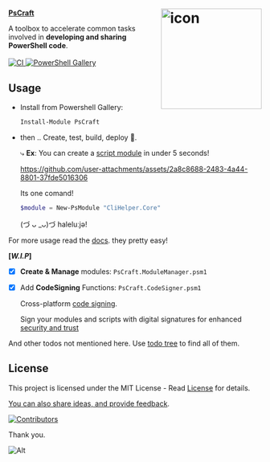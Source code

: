 <h1> <img align="right" src="https://github.com/user-attachments/assets/0584a9ee-99a2-4b4b-bfa8-47285f0abdde" width="200" height="200" alt="icon" /></h1>

<div align="Left">
  <a href="https://www.powershellgallery.com/packages/PsCraft"><b>PsCraft</b></a>
  <p>
    A toolbox to accelerate common tasks involved in <b>developing and sharing PowerShell code</b>.
    </br></br>
    <a href="https://github.com/alainQtec/PsCraft/actions/workflows/CI.yaml">
    <img src="https://github.com/alainQtec/PsCraft/actions/workflows/CI.yaml/badge.svg" alt="CI"/>
    </a>
    <a href="https://www.powershellgallery.com/packages/PsCraft">
    <img src="https://img.shields.io/powershellgallery/dt/PsCraft.svg?style=flat&logo=powershell&color=blue" alt="PowerShell Gallery" title="PowerShell Gallery" />
    </a>
  </p>
</div>

<h2><b>Usage</b></h2>

<ul>
<li>Install from Powershell Gallery:<br>

```PowerShell
Install-Module PsCraft
```

</li>
<li>then .. Create, test, build, deploy 🚀.</br>
  <p>⤷ <b>Ex</b>: You can create a <a href="https://learn.microsoft.com/en-us/powershell/scripting/developer/module/how-to-write-a-powershell-script-module">script module</a> in under 5 seconds!</p>

https://github.com/user-attachments/assets/2a8c8688-2483-4a44-8801-37fde5016306

Its one comand!

```PowerShell
$module = New-PsModule "CliHelper.Core"
```

(づ ᴗ _ᴗ)づ haleluːjə!

</li>
</ul>

For more usage read the [docs](/docs/Readme.md). they pretty easy!

**[_W.I.P_]**

- [x] **Create & Manage** modules: `PsCraft.ModuleManager.psm1`

- [x] Add **CodeSigning** Functions: `PsCraft.CodeSigner.psm1`

  <p>Cross-platform <a href ="https://learn.microsoft.com/en-us/previous-versions/windows/hardware/design/dn653556(v=vs.85)">code signing</a>.</p>

  <p>Sign your modules and scripts with digital signatures for enhanced <a href ="https://learn.microsoft.com/en-us/powershell/module/microsoft.powershell.core/about/about_signing?view=powershell-7.4">security and trust</a></p>

<p>And other todos not mentioned here. Use <a href="https://marketplace.visualstudio.com/items?itemName=Gruntfuggly.todo-tree">todo tree</a> to find all of them.</p>

## License

<p>This project is licensed under the MIT License - Read
 <a href="https://alain.MIT-license.org">License</a> for details. </p>

<!--
## Sponsor?

If this tool saves your time and you want to support me;

<a href="https://www.paypal.com/donate/?hosted_button_id=3LA3EUKRU6722">
<img src="https://img.shields.io/static/v1?logo=paypal&label=PayPal&logoColor=white&message=Donate&color=00457C"/>
</a>
-->

[You can also share ideas, and provide feedback](https://github.com/alainQtec/PsCraft/discussions/2).

[![Contributors](https://contrib.rocks/image?repo=alainQtec/PsCraft)](https://github.com/alainQtec/PsCraft/graphs/contributors)

Thank you.

![Alt](https://repobeats.axiom.co/api/embed/9cbc0ffce6f62ace082852045cd005b5ad61cebd.svg "Repobeats analytics image")
